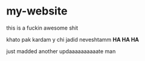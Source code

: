 # my-website
this is a fuckin awesome shit

khato  pak kardam y chi jadid neveshtamm __HA HA HA__

just madded another updaaaaaaaaaate man
